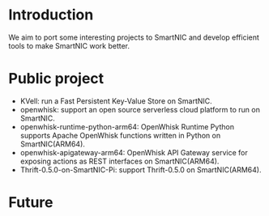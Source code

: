 # Introduction
We aim to port some interesting projects to SmartNIC and develop efficient tools to make SmartNIC work better.

# Public project
- KVell: run a Fast Persistent Key-Value Store on SmartNIC.
- openwhisk: support an open source serverless cloud platform to run on SmartNIC.
- openwhisk-runtime-python-arm64: OpenWhisk Runtime Python supports Apache OpenWhisk functions written in Python on SmartNIC(ARM64).
- openwhisk-apigateway-arm64: OpenWhisk API Gateway service for exposing actions as REST interfaces on SmartNIC(ARM64).
- Thrift-0.5.0-on-SmartNIC-Pi: support Thrift-0.5.0 on SmartNIC(ARM64).
  
# Future
  